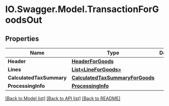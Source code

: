 # IO.Swagger.Model.TransactionForGoodsOut
## Properties

Name | Type | Description | Notes
------------ | ------------- | ------------- | -------------
**Header** | [**HeaderForGoods**](HeaderForGoods.md) |  | [optional] 
**Lines** | [**List&lt;LineForGoods&gt;**](LineForGoods.md) |  | [optional] 
**CalculatedTaxSummary** | [**CalculatedTaxSummaryForGoods**](CalculatedTaxSummaryForGoods.md) |  | [optional] 
**ProcessingInfo** | [**ProcessingInfo**](ProcessingInfo.md) |  | [optional] 

[[Back to Model list]](../README.md#documentation-for-models) [[Back to API list]](../README.md#documentation-for-api-endpoints) [[Back to README]](../README.md)


